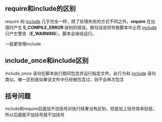 ## require和include的区别

*require* 和 [include](http://php.net/manual/zh/function.include.php) 几乎完全一样，除了处理失败的方式不同之外。**require** 在出错时产生 **E_COMPILE_ERROR** 级别的错误。换句话说将导致脚本中止而 [include](http://php.net/manual/zh/function.include.php) 只产生警告（**E_WARNING**），脚本会继续运行。

一般更常用include

## include_once和include区别

include_once 语句在脚本执行期间包含并运行指定文件。此行为和 [include](http://php.net/manual/zh/function.include.php) 语句类似，唯一区别是如果该文件中已经被包含过，则不会再次包含

## 括号问题

include和require后面加不加括号对执行结果没有区别，但是加上括号效率较低，所以后面能不加括号就不加括号

